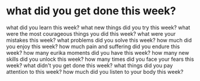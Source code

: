 # what did you get done this week?
what did you learn this week?
what new things did you try this week?
what were the most courageous things you did this week?
what were your mistakes this week?
what problems did you solve this week?
how much did you enjoy this week?
how much pain and suffering did you endure this week?
how many eurika moments did you have this week?
how many new skills did you unlock this week?
how many times did you face your fears this week?
what didn't you get done this week?
what things did you pay attention to this week?
how much did you listen to your body this week?